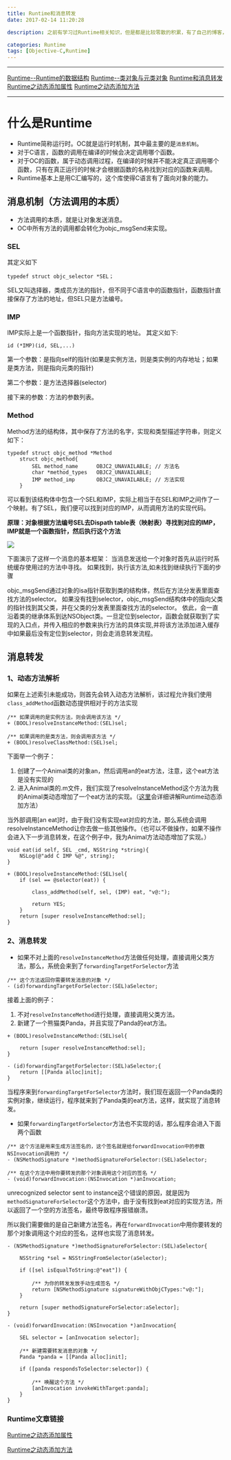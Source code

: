 ```yaml
---
title: Runtime和消息转发
date: 2017-02-14 11:20:28

description: 之前有学习过Runtime相关知识，但是都是比较零散的积累，有了自己的博客，那就是时候系统的整理学习Runtime的相关知识了。

categories: Runtime
tags: [Objective-C,Runtime]
---
```


***
[Runtime--Runtime的数据结构](https://xiaopengmonsters.github.io/2018/05/03/Runtime--Runtime%E7%9A%84%E6%95%B0%E6%8D%AE%E7%BB%93%E6%9E%84/)
[Runtime--类对象与元类对象](https://xiaopengmonsters.github.io/2018/05/13/Runtime--%E7%B1%BB%E5%AF%B9%E8%B1%A1%E4%B8%8E%E5%85%83%E7%B1%BB%E5%AF%B9%E8%B1%A1/)
[Runtime和消息转发](https://xiaopengmonsters.github.io/2017/02/14/Runtime/)
[Runtime之动态添加属性](https://xiaopengmonsters.github.io/2017/02/20/Runtime%E4%B9%8B%E5%8A%A8%E6%80%81%E6%B7%BB%E5%8A%A0%E5%B1%9E%E6%80%A7/)
[Runtime之动态添加方法](https://xiaopengmonsters.github.io/2017/02/21/Runtime%E4%B9%8B%E5%8A%A8%E6%80%81%E6%B7%BB%E5%8A%A0%E6%96%B9%E6%B3%95/)
***

# 什么是Runtime

* Runtime简称运行时。OC就是运行时机制，其中最主要的是`消息机制`。
* 对于C语言，函数的调用在编译的时候会决定调用哪个函数。
* 对于OC的函数，属于动态调用过程，在编译的时候并不能决定真正调用哪个函数，只有在真正运行的时候才会根据函数的名称找到对应的函数来调用。
* Runtime基本上是用C汇编写的，这个库使得C语言有了面向对象的能力。

## 消息机制（方法调用的本质）
* 方法调用的本质，就是让对象发送消息。
* OC中所有方法的调用都会转化为objc_msgSend来实现。

### SEL
其定义如下

```
typedef struct objc_selector *SEL；     
```

SEL又叫选择器，类成员方法的指针，但不同于C语言中的函数指针，函数指针直接保存了方法的地址，但SEL只是方法编号。

### IMP

IMP实际上是一个函数指针，指向方法实现的地址。
其定义如下:

```
id (*IMP)(id, SEL,...)
```

第一个参数：是指向self的指针(如果是实例方法，则是类实例的内存地址；如果是类方法，则是指向元类的指针)

第二个参数：是方法选择器(selector)

接下来的参数：方法的参数列表。

### Method

Method方法的结构体，其中保存了方法的名字，实现和类型描述字符串，则定义如下：

```
typedef struct objc_method *Method
    struct objc_method{
        SEL method_name      OBJC2_UNAVAILABLE; // 方法名
        char *method_types   OBJC2_UNAVAILABLE;
        IMP method_imp       OBJC2_UNAVAILABLE; // 方法实现
    }
```
可以看到该结构体中包含一个SEL和IMP，实际上相当于在SEL和IMP之间作了一个映射。有了SEL，我们便可以找到对应的IMP，从而调用方法的实现代码。

**原理：对象根据方法编号SEL去Dispath table表（映射表）寻找到对应的IMP，IMP就是一个函数指针，然后执行这个方法**

![](/img/消息机制.png)


下面演示了这样一个消息的基本框架：
当消息发送给一个对象时首先从运行时系统缓存使用过的方法中寻找。
如果找到，执行该方法,如未找到继续执行下面的步骤

objc_msgSend通过对象的isa指针获取到类的结构体，然后在方法分发表里面查找方法的selector。
如果没有找到selector，objc_msgSend结构体中的指向父类的指针找到其父类，并在父类的分发表里面查找方法的selector。
依此，会一直沿着类的继承体系到达NSObject类。一旦定位到selector，函数会就获取到了实现的入口点，并传入相应的参数来执行方法的具体实现,并将该方法添加进入缓存中如果最后没有定位到selector，则会走消息转发流程。 

## 消息转发


### 1、动态方法解析


如果在上述索引未能成功，则首先会转入动态方法解析，该过程允许我们使用`class_addMethod`函数动态提供相对于的方法实现

```
/** 如果调用的是实例方法，则会调用该方法 */
+ (BOOL)resolveInstanceMethod:(SEL)sel;

/** 如果调用的是类方法，则会调用该方法 */
+ (BOOL)resolveClassMethod:(SEL)sel;

```

下面举一个例子：

1. 创建了一个Animal类的对象an，然后调用an的eat方法，注意，这个eat方法是没有实现的
2. 进入Animal类的.m文件，我们实现了resolveInstanceMethod这个方法为我的Animal类动态增加了一个eat方法的实现。（[这里](https://xiaopengmonsters.github.io/2017/02/21/Runtime%E4%B9%8B%E5%8A%A8%E6%80%81%E6%B7%BB%E5%8A%A0%E6%96%B9%E6%B3%95/)会详细讲解Runtime动态添加方法）

当外部调用[an eat]时，由于我们没有实现eat对应的方法，那么系统会调用resolveInstanceMethod让你去做一些其他操作。（也可以不做操作，如果不操作会进入下一步消息转发，在这个例子中，我为Animal方法动态增加了实现。）

```
void eat(id self, SEL _cmd, NSString *string){
    NSLog(@"add C IMP %@", string);
}

+ (BOOL)resolveInstanceMethod:(SEL)sel{
    if (sel == @selector(eat)) {

        class_addMethod(self, sel, (IMP) eat, "v@:");

        return YES;
    }
    return [super resolveInstanceMethod:sel];
}
```

### 2、消息转发

* 如果不对上面的`resolveInstanceMethod`方法做任何处理，直接调用父类方法，那么，系统会来到了`forwardingTargetForSelector`方法


```
/** 这个方法返回你需要转发消息的对象 */
- (id)forwardingTargetForSelector:(SEL)aSelector;

```


接着上面的例子：

1. 不对`resolveInstanceMethod`进行处理，直接调用父类方法。
2. 新建了一个熊猫类Panda，并且实现了Panda的eat方法。

``` 
+ (BOOL)resolveInstanceMethod:(SEL)sel{
    
    return [super resolveInstanceMethod:sel];
}

- (id)forwardingTargetForSelector:(SEL)aSelector;{
    return [[Panda alloc]init];
}
```


当程序来到`forwardingTargetForSelector`方法时，我们现在返回一个Panda类的实例对象，继续运行，程序就来到了Panda类的eat方法，这样，就实现了消息转发。


* 如果`forwardingTargetForSelector`方法也不实现的话，那么程序会进入下面两个函数



```
/** 这个方法是用来生成方法签名的，这个签名就是给forwardInvocation中的参数NSInvocation调用的 */
- (NSMethodSignature *)methodSignatureForSelector:(SEL)aSelector;

/** 在这个方法中用你要转发的那个对象调用这个对应的签名 */
- (void)forwardInvocation:(NSInvocation *)anInvocation;
```


unrecognized selector sent to instance这个错误的原因，就是因为`methodSignatureForSelector`这个方法中，由于没有找到eat对应的实现方法，所以返回了一个空的方法签名，最终导致程序报错崩溃。

所以我们需要做的是自己新建方法签名，再在`forwardInvocation`中用你要转发的那个对象调用这个对应的签名，这样也实现了消息转发。


```
- (NSMethodSignature *)methodSignatureForSelector:(SEL)aSelector{
    
    NSString *sel = NSStringFromSelector(aSelector);
    
    if ([sel isEqualToString:@"eat"]) {
        
        /** 为你的转发发放手动生成签名 */
        return [NSMethodSignature signatureWithObjCTypes:"v@:"];
    }

    return [super methodSignatureForSelector:aSelector];
}

- (void)forwardInvocation:(NSInvocation *)anInvocation{
    
    SEL selector = [anInvocation selector];
    
    /** 新建需要转发消息的对象 */
    Panda *panda = [[Panda alloc]init];
   
    if ([panda respondsToSelector:selector]) {
        
        /** 唤醒这个方法 */
        [anInvocation invokeWithTarget:panda];
    }
}

```


### Runtime文章链接

[Runtime之动态添加属性](https://xiaopengmonsters.github.io/2017/02/20/Runtime%E4%B9%8B%E5%8A%A8%E6%80%81%E6%B7%BB%E5%8A%A0%E5%B1%9E%E6%80%A7/)

[Runtime之动态添加方法](https://xiaopengmonsters.github.io/2017/02/21/Runtime%E4%B9%8B%E5%8A%A8%E6%80%81%E6%B7%BB%E5%8A%A0%E6%96%B9%E6%B3%95/)
